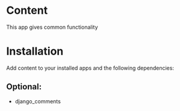# Content #

This app gives common functionality

# Installation

Add content to your installed apps and the following dependencies:

## Optional:
- django_comments